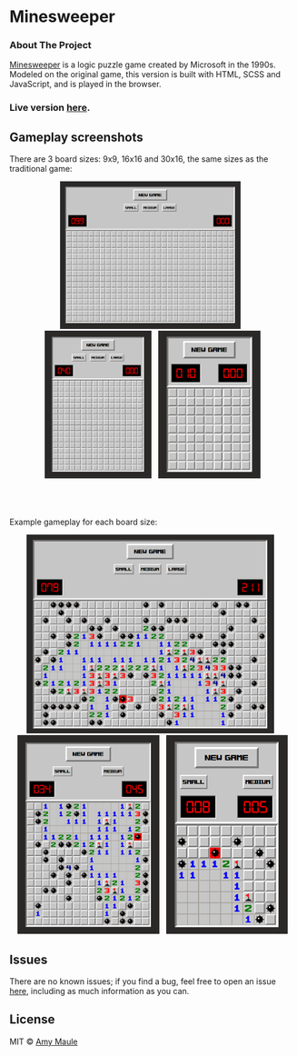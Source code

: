# Minesweeper

### About The Project
[Minesweeper](https://en.wikipedia.org/wiki/Minesweeper_(video_game)) is a logic puzzle game created by Microsoft in the 1990s. Modeled on the original game, this version is built with HTML, SCSS and JavaScript, and is played in the browser.
<br>

### Live version [here](https://amy-minesweeper.netlify.app/).

## Gameplay screenshots
There are 3 board sizes: 9x9, 16x16 and 30x16, the same sizes as the traditional game:
<div align="center">
  <img src="./images/minesweeper-lg-blank.png" height="260px">
  &nbsp;
  <img src="./images/minesweeper-md-blank.png" height="260px">
  &nbsp;
  <img src="./images/minesweeper-sm-blank.png" height="260px">
</div>
<br><br><br>

Example gameplay for each board size:
<div align="center">
  <img src="./images/minesweeper-lg.png" height="350px">
  &nbsp;
  <img src="./images/minesweeper-md.png" height="350px">
  &nbsp;
  <img src="./images/minesweeper-sm.png" height="350px">
</div>

## Issues
There are no known issues; if you find a bug, feel free to open an issue [here](https://github.com/AmyMaule/minesweeper/issues/new), including as much information as you can.<br>

## License
MIT © [Amy Maule](https://github.com/AmyMaule)